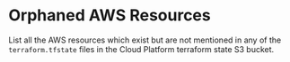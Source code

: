 # Orphaned AWS Resources

List all the AWS resources which exist but are not mentioned in any of the
`terraform.tfstate` files in the Cloud Platform terraform state S3 bucket.
